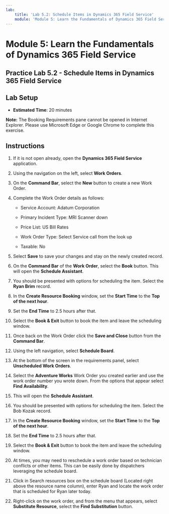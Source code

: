 ```yaml
---
lab:
    title: 'Lab 5.2: Schedule Items in Dynamics 365 Field Service'
    module: 'Module 5: Learn the Fundamentals of Dynamics 365 Field Service'
---
```


Module 5: Learn the Fundamentals of Dynamics 365 Field Service
========================

## Practice Lab 5.2 - Schedule Items in Dynamics 365 Field Service

## Lab Setup

  - **Estimated Time**: 20 minutes

  **Note:** The Booking Requirements pane cannot be opened in Internet Explorer. Please use Microsoft Edge or Google Chrome to complete this exercise.
  
## Instructions

1. If it is not open already, open the **Dynamics 365 Field Service** application.

2. Using the navigation on the left, select **Work Orders**.

3. On the **Command Bar**, select the **New** button to create a new Work Order.

4. Complete the Work Order details as follows:

	- Service Account: Adatum Corporation

	- Primary Incident Type: MRI Scanner down

	- Price List: US Bill Rates

	- Work Order Type: Select Service call from the look up

	- Taxable: No

5. Select **Save** to save your changes and stay on the newly created record.

6. On the **Command Bar** of the **Work Order**, select the **Book** button. This will open the **Schedule Assistant**.

7. You should be presented with options for scheduling the item. Select the **Ryan Brim** record.

8. In the **Create Resource Booking** window, set the **Start Time** to the **Top of the next hour**.

9. Set the **End Time** to 2.5 hours after that.

10. Select the **Book &amp; Exit** button to book the item and leave the scheduling window.

11. Once back on the Work Order click the **Save and Close** button from the **Command Bar**.

12. Using the left navigation, select **Schedule Board**.

13. At the bottom of the screen in the requirements panel, select **Unscheduled Work Orders**.

14. Select the **Adventure Works** Work Order you created earlier and use the work order number you wrote down. From the options that appear select **Find Availability**.

15. This will open the **Schedule Assistant**.

16. You should be presented with options for scheduling the item. Select the Bob Kozak record.

17. In the **Create Resource Booking** window, set the **Start Time** to the **Top of the next hour**.

18. Set the **End Time** to 2.5 hours after that.

19. Select the **Book &amp; Exit** button to book the item and leave the scheduling window.

20. At times, you may need to reschedule a work order based on technician conflicts or other items. This can be easily done by dispatchers leveraging the schedule board.

21. Click in Search resources box on the schedule board (Located right above the resource name column), enter Ryan and locate the work order that is scheduled for Ryan later today.

22. Right-click on the work order, and from the menu that appears, select **Substitute Resource**, select the **Find Substitution** button.
